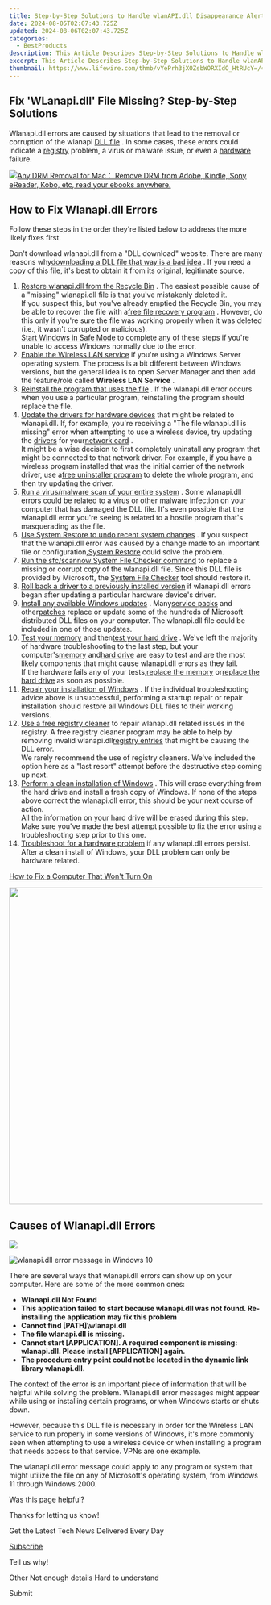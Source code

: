 ```yaml
---
title: Step-by-Step Solutions to Handle wlanAPI.dll Disappearance Alerts
date: 2024-08-05T02:07:43.725Z
updated: 2024-08-06T02:07:43.725Z
categories:
  - BestProducts
description: This Article Describes Step-by-Step Solutions to Handle wlanAPI.dll Disappearance Alerts
excerpt: This Article Describes Step-by-Step Solutions to Handle wlanAPI.dll Disappearance Alerts
thumbnail: https://www.lifewire.com/thmb/vYePrh3jXOZsbWORXIdO_HtRUcY=/400x300/filters:no_upscale():max_bytes(150000):strip_icc():format(webp)/wlanapi-dll-error-message-5a787dbe3037130036108806.PNG
---
```


## Fix 'WLanapi.dll' File Missing? Step-by-Step Solutions
 Wlanapi.dll errors are caused by situations that lead to the removal or corruption of the wlanapi [DLL file](https://www.lifewire.com/what-is-a-dll-file-2625852) . In some cases, these errors could indicate a [registry](https://www.lifewire.com/windows-registry-2625992) problem, a virus or malware issue, or even a [hardware](https://www.lifewire.com/computer-hardware-2625895) failure.

<!-- affiliate ads begin -->
<a href="https://secure.2checkout.com/order/checkout.php?PRODS=4600114&QTY=1&AFFILIATE=108875&CART=1"><img src="https://www.epubor.com/images/drm-removal-feature2.png" border="0">Any DRM Removal for Mac： Remove DRM from Adobe, Kindle, Sony eReader, Kobo, etc, read your ebooks anywhere.</a>
<!-- affiliate ads end -->
## How to Fix Wlanapi.dll Errors

 Follow these steps in the order they're listed below to address the more likely fixes first.

 Don't download wlanapi.dll from a "DLL download" website. There are many reasons why[downloading a DLL file that way is a bad idea](https://www.lifewire.com/important-reasons-not-to-download-dll-files-2624455) . If you need a copy of this file, it's best to obtain it from its original, legitimate source.

1. [Restore wlanapi.dll from the Recycle Bin](https://www.lifewire.com/how-to-restore-deleted-files-from-the-recycle-bin-2624515) . The easiest possible cause of a "missing" wlanapi.dll file is that you've mistakenly deleted it.  
 If you suspect this, but you've already emptied the Recycle Bin, you may be able to recover the file with a[free file recovery program](https://www.lifewire.com/free-data-recovery-software-tools-2622893) . However, do this only if you're sure the file was working properly when it was deleted (i.e., it wasn't corrupted or malicious).  
[Start Windows in Safe Mode](https://www.lifewire.com/how-do-i-start-windows-in-safe-mode-2624480) to complete any of these steps if you're unable to access Windows normally due to the error.
2. [Enable the Wireless LAN service](https://learn.microsoft.com/en-us/previous-versions/windows/it-pro/windows-server-2012-r2-and-2012/hh994698%28v%3Dws.11%29) if you're using a Windows Server operating system. The process is a bit different between Windows versions, but the general idea is to open Server Manager and then add the feature/role called **Wireless LAN Service** .
3. [Reinstall the program that uses the file](https://www.lifewire.com/what-is-the-proper-way-to-reinstall-a-software-program-2624478) . If the wlanapi.dll error occurs when you use a particular program, reinstalling the program should replace the file.
4. [Update the drivers for hardware devices](https://www.lifewire.com/how-to-update-drivers-in-windows-2619214) that might be related to wlanapi.dll. If, for example, you're receiving a "The file wlanapi.dll is missing" error when attempting to use a wireless device, try updating the [drivers](https://www.lifewire.com/what-is-a-device-driver-2625796) for your[network card](https://www.lifewire.com/definition-of-nic-817866) .  
 It might be a wise decision to first completely uninstall any program that might be connected to that network driver. For example, if you have a wireless program installed that was the initial carrier of the network driver, use a[free uninstaller program](https://www.lifewire.com/free-uninstaller-programs-2625188) to delete the whole program, and then try updating the driver.
5. [Run a virus/malware scan of your entire system](https://www.lifewire.com/properly-scan-your-computer-for-viruses-and-other-malware-2624526) . Some wlanapi.dll errors could be related to a virus or other malware infection on your computer that has damaged the DLL file. It's even possible that the wlanapi.dll error you're seeing is related to a hostile program that's masquerading as the file.
6. [Use System Restore to undo recent system changes](https://www.lifewire.com/how-to-use-system-restore-in-windows-2626131) . If you suspect that the wlanapi.dll error was caused by a change made to an important file or configuration,[System Restore](https://www.lifewire.com/what-is-system-restore-2626022) could solve the problem.
7. [Run the sfc/scannow System File Checker command](https://www.lifewire.com/how-to-use-sfc-scannow-to-repair-windows-system-files-2626161) to replace a missing or corrupt copy of the wlanapi.dll file. Since this DLL file is provided by Microsoft, the [System File Checker](https://www.lifewire.com/sfc-command-system-file-checker-2626020) tool should restore it.
8. [Roll back a driver to a previously installed version](https://www.lifewire.com/how-to-roll-back-a-driver-in-windows-2619217) if wlanapi.dll errors began after updating a particular hardware device's driver.
9. [Install any available Windows updates](https://www.lifewire.com/how-to-check-for-install-windows-updates-2624596) . Many[service packs](https://www.lifewire.com/what-is-a-service-pack-2626010) and other[patches](https://www.lifewire.com/what-is-a-patch-2625960) replace or update some of the hundreds of Microsoft distributed DLL files on your computer. The wlanapi.dll file could be included in one of those updates.
10. [Test your memory](https://www.lifewire.com/free-memory-test-programs-2626178) and then[test your hard drive](https://www.lifewire.com/free-hard-drive-testing-programs-2626183) . We've left the majority of hardware troubleshooting to the last step, but your computer's[memory](https://www.lifewire.com/what-is-random-access-memory-ram-2618159) and[hard drive](https://www.lifewire.com/what-is-a-hard-disk-drive-2618152) are easy to test and are the most likely components that might cause wlanapi.dll errors as they fail.  
 If the hardware fails any of your tests,[replace the memory](https://www.lifewire.com/how-to-replace-the-memory-ram-in-a-computer-2626201) or[replace the hard drive](https://www.lifewire.com/how-to-replace-a-hard-drive-2626200) as soon as possible.
11. [Repair your installation of Windows](https://www.lifewire.com/how-do-i-automatically-repair-windows-problems-2624907) . If the individual troubleshooting advice above is unsuccessful, performing a startup repair or repair installation should restore all Windows DLL files to their working versions.
12. [Use a free registry cleaner](https://www.lifewire.com/free-registry-cleaners-2626176) to repair wlanapi.dll related issues in the registry. A free registry cleaner program may be able to help by removing invalid wlanapi.dll[registry entries](https://www.lifewire.com/what-is-a-registry-key-2625999) that might be causing the DLL error.  
 We rarely recommend the use of registry cleaners. We've included the option here as a "last resort" attempt before the destructive step coming up next.
13. [Perform a clean installation of Windows](https://www.lifewire.com/how-to-clean-install-windows-2624904) . This will erase everything from the hard drive and install a fresh copy of Windows. If none of the steps above correct the wlanapi.dll error, this should be your next course of action.  
 All the information on your hard drive will be erased during this step. Make sure you've made the best attempt possible to fix the error using a troubleshooting step prior to this one.
14. [Troubleshoot for a hardware problem](https://www.lifewire.com/fix-a-dll-issue-caused-by-a-hardware-problem-2624493) if any wlanapi.dll errors persist. After a clean install of Windows, your DLL problem can only be hardware related.

[How to Fix a Computer That Won't Turn On](https://www.lifewire.com/how-do-i-get-my-computer-fixed-2625167)

<!-- affiliate ads begin -->
<a href="https://thefitville.pxf.io/c/5597632/1526796/15852" target="_top" id="1526796"><img src="//a.impactradius-go.com/display-ad/15852-1526796" border="0" alt="" width="1200" height="628"/></a><img height="0" width="0" src="https://imp.pxf.io/i/5597632/1526796/15852" style="position:absolute;visibility:hidden;" border="0" />
<!-- affiliate ads end -->
## Causes of Wlanapi.dll Errors

<!-- affiliate ads begin -->
<a href="https://shop.copernic.com/order/checkout.php?PRODS=41033095&QTY=1&AFFILIATE=108875&CART=1"><img src="https://secure.2checkout.com/images/merchant/8d30aa96e72440759f74bd2306c1fa3d/Copernic-2023-Affiliate-728x90-Advanced-3YR.png" border="0"></a>
<!-- affiliate ads end -->
![wlanapi.dll error message in Windows 10](https://www.lifewire.com/thmb/tLanHEIn4SZNduiZIrD5CLikiqs=/1500x0/filters:no_upscale():max_bytes(150000):strip_icc():format(webp)/wlanapi-dll-error-message-5a787dbe3037130036108806.PNG)

 There are several ways that wlanapi.dll errors can show up on your computer. Here are some of the more common ones:

* **Wlanapi.dll Not Found**
* **This application failed to start because wlanapi.dll was not found. Re-installing the application may fix this problem**
* **Cannot find \[PATH\]\\wlanapi.dll**
* **The file wlanapi.dll is missing.**
* **Cannot start \[APPLICATION\]. A required component is missing: wlanapi.dll. Please install \[APPLICATION\] again.**
* **The procedure entry point could not be located in the dynamic link library wlanapi.dll.**

 The context of the error is an important piece of information that will be helpful while solving the problem. Wlanapi.dll error messages might appear while using or installing certain programs, or when Windows starts or shuts down.

 However, because this DLL file is necessary in order for the Wireless LAN service to run properly in some versions of Windows, it's more commonly seen when attempting to use a wireless device or when installing a program that needs access to that service. VPNs are one example.

 The wlanapi.dll error message could apply to any program or system that might utilize the file on any of Microsoft's operating system, from Windows 11 through Windows 2000.

Was this page helpful?

Thanks for letting us know!

 Get the Latest Tech News Delivered Every Day

[Subscribe](https://www.lifewire.com/#)

Tell us why!

 Other  Not enough details  Hard to understand

 Submit

<ins class="adsbygoogle"
     style="display:block"
     data-ad-format="autorelaxed"
     data-ad-client="ca-pub-7571918770474297"
     data-ad-slot="1223367746"></ins>



<ins class="adsbygoogle"
     style="display:block"
     data-ad-client="ca-pub-7571918770474297"
     data-ad-slot="8358498916"
     data-ad-format="auto"
     data-full-width-responsive="true"></ins>
